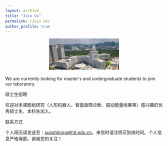 ```yaml
---
layout: archive
title: "Join Us"
permalink: /Join Us/
author_profile: true
---
```


<div style="text-align: center">
<img src='/images/school.jpg' height="100px">
</div>

<br>
We are currently looking for master's and undergraduate students to join our laboratory.


硕士生招聘


欢迎对本课题组研究（人形机器人、智能故障诊断、振动能量收集等）感兴趣的优秀硕士生、本科生加入。

 

联系方式

个人简历请发送至：sunshilong@hit.edu.cn。来信时请注明可到岗时间。个人信息严格保密。谢谢您的关注！